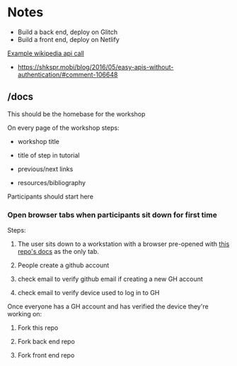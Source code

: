 # Notes

- Build a back end, deploy on Glitch
- Build a front end, deploy on Netlify

[Example wikipedia api call](https://en.wikipedia.org/w/api.php?action=query&format=json&list=search&utf8=1&srlimit=50&srinfo=totalhits&srsearch=BALTIMORE)

- https://shkspr.mobi/blog/2016/05/easy-apis-without-authentication/#comment-106648

## /docs

This should be the homebase for the workshop

On every page of the workshop steps:
- workshop title
- title of step in tutorial
- previous/next links

- resources/bibliography

Participants should start here

### Open browser tabs when participants sit down for first time

Steps:

1. The user sits down to a workstation with a browser pre-opened with [this repo's docs](https://brianzelip.github.io/modern-web-workshop) as the only tab.

2. People create a github account

  1. check email to verify github email if creating a new GH account

  2. check email to verify device used to log in to GH

Once everyone has a GH account and has verified the device they're working on:

1. Fork this repo

2. Fork back end repo

3. Fork front end repo